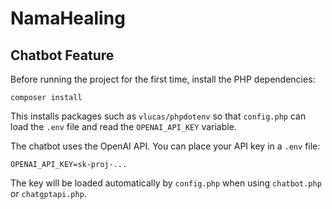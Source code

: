 # NamaHealing

## Chatbot Feature

Before running the project for the first time, install the PHP dependencies:

```
composer install
```

This installs packages such as `vlucas/phpdotenv` so that `config.php` can load
the `.env` file and read the `OPENAI_API_KEY` variable.

The chatbot uses the OpenAI API. You can place your API key in a `.env` file:

```
OPENAI_API_KEY=sk-proj-...
```

The key will be loaded automatically by `config.php` when using `chatbot.php` or `chatgptapi.php`.
